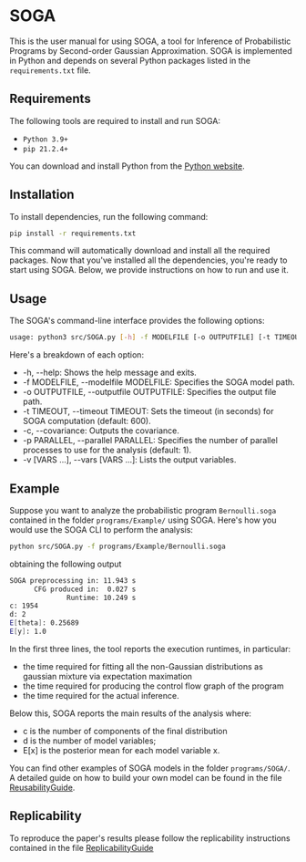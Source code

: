 # SOGA 


This is the user manual for using SOGA, a tool for Inference of Probabilistic Programs by Second-order Gaussian Approximation. SOGA is implemented in Python and depends on several Python packages listed in the `requirements.txt` file.

## Requirements
The following tools are required to install and run SOGA:

- `Python 3.9+`
- `pip 21.2.4+`

You can download and install Python from the [Python website](https://www.python.org/).

## Installation
To install dependencies, run the following command:

```bash
pip install -r requirements.txt
```

This command will automatically download and install all the required packages. Now that you've installed all the dependencies, you're ready to start using SOGA. Below, we provide instructions on how to run and use it.

## Usage
The SOGA's command-line interface provides the following options:

```bash
usage: python3 src/SOGA.py [-h] -f MODELFILE [-o OUTPUTFILE] [-t TIMEOUT] [-c] [-p PARALLEL] [-v [VARS ...]]
```

Here's a breakdown of each option:

- -h, --help: Shows the help message and exits.
- -f MODELFILE, --modelfile MODELFILE: Specifies the SOGA model path.
- -o OUTPUTFILE, --outputfile OUTPUTFILE: Specifies the output file path.
- -t TIMEOUT, --timeout TIMEOUT: Sets the timeout (in seconds) for SOGA computation (default: 600).
- -c, --covariance: Outputs the covariance.
- -p PARALLEL, --parallel PARALLEL: Specifies the number of parallel processes to use for the analysis (default: 1).
- -v [VARS ...], --vars [VARS ...]: Lists the output variables.

## Example
Suppose you want to analyze the probabilistic program `Bernoulli.soga` contained in the folder `programs/Example/` using SOGA. Here's how you would use the SOGA CLI to perform the analysis:

```bash
python src/SOGA.py -f programs/Example/Bernoulli.soga
```

obtaining the following output

```bash
SOGA preprocessing in: 11.943 s
      CFG produced in:  0.027 s
              Runtime: 10.249 s
c: 1954
d: 2
E[theta]: 0.25689
E[y]: 1.0
```
In the first three lines, the tool reports the execution runtimes, in particular: 
- the time required for fitting all the non-Gaussian distributions as gaussian mixture via expectation maximation
- the time required for producing the control flow graph of the program
- the time required for the actual inference. 

Below this, SOGA reports the main results of the analysis where: 
- c is the number of components of the final distribution 
- d is the number of model variables; 
- E[x] is the posterior mean for each model variable x. 


You can find other examples of SOGA models in the folder `programs/SOGA/`. A detailed guide on how to build your own model can be found in the file [ReusabilityGuide](Manual/ReusabilityGuide.md). 

## Replicability
To reproduce the paper's results please follow the replicability instructions contained in the file [ReplicabilityGuide](Manual/ReplicabilityGuide.md)


